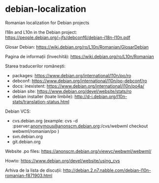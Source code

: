 # debian-localization
Romanian localization for Debian projects

I18n and L10n in the Debian project: https://people.debian.org/~jfs/debconf6/debian-i18n-l10n.pdf

Glosar Debian: https://wiki.debian.org/ro/L10n/Romanian/GlosarDebian

Pagina de informații (învechită): https://wiki.debian.org/ro/L10n/Romanian

Starea traducerilor românești:
* packages: https://www.debian.org/international/l10n/po/ro
* debconf: https://www.debian.org/international/l10n/po-debconf/ro
* docs: inexistent: https://www.debian.org/international/l10n/po4a/
* debian site: https://www.debian.org/devel/website/stats/ro
* debian installer (toate limbile): http://d-i.debian.org/l10n-stats/translation-status.html

Debian VCS:
* cvs.debian.org (example: cvs -d :pserver:anonymous@anonscm.debian.org:/cvs/webwml checkout webwml/romanian/po
)
* svn.debian.org
* git.debian.org

Website .po files: https://anonscm.debian.org/viewvc/webwml/webwml/

Howto: https://www.debian.org/devel/website/using_cvs

Arhiva de la lista de discuții: http://debian.2.n7.nabble.com/debian-l10n-romanian-f871903.html
